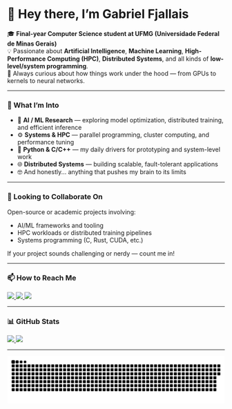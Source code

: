 # 👋 Hey there, I’m Gabriel Fjallais  

🎓 **Final-year Computer Science student at UFMG (Universidade Federal de Minas Gerais)**  
💡 Passionate about **Artificial Intelligence**, **Machine Learning**, **High-Performance Computing (HPC)**, **Distributed Systems**, and all kinds of **low-level/system programming**.  
🧠 Always curious about how things work under the hood — from GPUs to kernels to neural networks.  

---

### 🚀 What I’m Into  
- 🧩 **AI / ML Research** — exploring model optimization, distributed training, and efficient inference  
- ⚙️ **Systems & HPC** — parallel programming, cluster computing, and performance tuning  
- 🐍 **Python & C/C++** — my daily drivers for prototyping and system-level work  
- 🌐 **Distributed Systems** — building scalable, fault-tolerant applications  
- 🤓 And honestly... anything that pushes my brain to its limits  

---

### 🤝 Looking to Collaborate On  
Open-source or academic projects involving:  
- AI/ML frameworks and tooling  
- HPC workloads or distributed training pipelines  
- Systems programming (C, Rust, CUDA, etc.)  

If your project sounds challenging or nerdy — count me in!  

---

### 📫 How to Reach Me  
<div>
  <a href="mailto:gfjallais@gmail.com" target="_blank">
    <img src="https://img.shields.io/badge/Gmail-D14836?style=for-the-badge&logo=gmail&logoColor=white">
  </a>
  <a href="https://github.com/GFJallais" target="_blank">
    <img src="https://img.shields.io/badge/GitHub-181717?style=for-the-badge&logo=github&logoColor=white">
  </a>
  <a href="https://www.linkedin.com/in/gfjallais" target="_blank">
    <img src="https://img.shields.io/badge/LinkedIn-0A66C2?style=for-the-badge&logo=linkedin&logoColor=white">
  </a>
</div>

---

### 📊 GitHub Stats  
<div>
  <a href="https://github.com/GFJallais">
    <img height="180em" src="https://github-readme-stats.vercel.app/api?username=gfjallais&show_icons=true&theme=material-palenight&include_all_commits=true&count_private=true"/>
    <img height="180em" src="https://github-readme-stats.vercel.app/api/top-langs/?username=gfjallais&layout=compact&langs_count=7&theme=material-palenight"/>
  </a>
</div>

---

![Snake animation](https://github.com/GFJallais/GFJallais/blob/output/github-contribution-grid-snake.svg)
